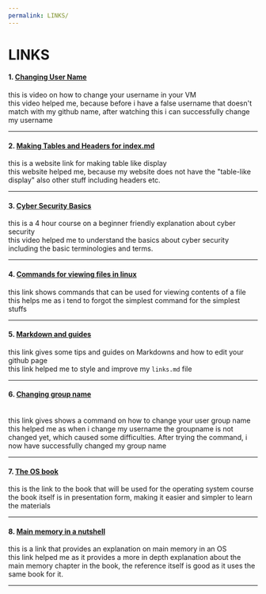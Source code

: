 ```yaml
---
permalink: LINKS/
---
```


# LINKS

#### 1. [Changing User Name](https://www.youtube.com/watch?v=ee2yz41L_3w)<br>
   this is video on how to change your username in your VM<br>
   this video helped me, because before i have a false username that doesn't match with my github name, after watching this i can successfully change my username
   <hr>
   
#### 2. [Making Tables and Headers for index.md](https://github.com/adam-p/markdown-here/wiki/Markdown-Cheatsheet)<br>
   this is a website link for making table like display<br>
   this website helped me, because my website does not have the "table-like display" also other stuff including headers etc.
   <hr>
   
#### 3. [Cyber Security Basics](https://youtu.be/U_P23SqJaDc)<br>
   this is a 4 hour course on a beginner friendly explanation about cyber security<br>
   this video helped me to understand the basics about cyber security including the basic terminologies and terms.
   <hr>
   
#### 4. [Commands for viewing files in linux](https://linuxhandbook.com/view-file-linux/)<br>
   this link shows commands that can be used for viewing contents of a file<br>
   this helps me as i tend to forgot the simplest command for the simplest stuffs
   <hr>
   
#### 5. [Markdown and guides](https://github.com/adam-p/markdown-here/wiki/Markdown-Cheatsheet)<br>
   this link gives some tips and guides on Markdowns and how to edit your github page<br>
   this link helped me to style and improve my `links.md` file
   <hr>
   
#### 6. [Changing group name](https://superuser.com/questions/404135/rename-users-group-name)
<br>
    this link gives shows a command on how to change your user group name<br>
    this helped me as when i change my username the groupname is not changed yet, which caused some difficulties. After trying the command, i now have successfully changed my group name
    <hr>
    
#### 7. [The OS book](https://www.os-book.com/OS10/slide-dir/)<br>
   this is the link to the book that will be used for the operating system course<br>
   the book itself is in presentation form, making it easier and simpler to learn the materials
   <hr>
   
#### 8. [Main memory in a nutshell](https://www.cs.uic.edu/~jbell/CourseNotes/OperatingSystems/8_MainMemory.html)<br>
   this is a link that provides an explanation on main memory in an OS<br>
   this link helped me as it provides a more in depth explanation about the main memory chapter in the book, the reference itself is good as it uses the same book for it.
   <hr>
